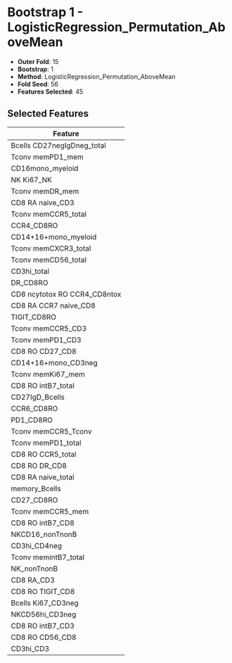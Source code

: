 # Bootstrap 1 - LogisticRegression_Permutation_AboveMean

- **Outer Fold**: 15
- **Bootstrap**: 1
- **Method**: LogisticRegression_Permutation_AboveMean
- **Fold Seed**: 56
- **Features Selected**: 45

## Selected Features

| Feature |
|---------|
| Bcells CD27negIgDneg_total |
| Tconv memPD1_mem |
| CD16mono_myeloid |
| NK Ki67_NK |
| Tconv memDR_mem |
| CD8 RA naive_CD3 |
| Tconv memCCR5_total |
| CCR4_CD8RO |
| CD14+16+mono_myeloid |
| Tconv memCXCR3_total |
| Tconv memCD56_total |
| CD3hi_total |
| DR_CD8RO |
| CD8 ncytotox RO CCR4_CD8ntox |
| CD8 RA CCR7 naive_CD8 |
| TIGIT_CD8RO |
| Tconv memCCR5_CD3 |
| Tconv memPD1_CD3 |
| CD8 RO CD27_CD8 |
| CD14+16+mono_CD3neg |
| Tconv memKi67_mem |
| CD8 RO intB7_total |
| CD27IgD_Bcells |
| CCR6_CD8RO |
| PD1_CD8RO |
| Tconv memCCR5_Tconv |
| Tconv memPD1_total |
| CD8 RO CCR5_total |
| CD8 RO DR_CD8 |
| CD8 RA naive_total |
| memory_Bcells |
| CD27_CD8RO |
| Tconv memCCR5_mem |
| CD8 RO intB7_CD8 |
| NKCD16_nonTnonB |
| CD3hi_CD4neg |
| Tconv memintB7_total |
| NK_nonTnonB |
| CD8 RA_CD3 |
| CD8 RO TIGIT_CD8 |
| Bcells Ki67_CD3neg |
| NKCD56hi_CD3neg |
| CD8 RO intB7_CD3 |
| CD8 RO CD56_CD8 |
| CD3hi_CD3 |
